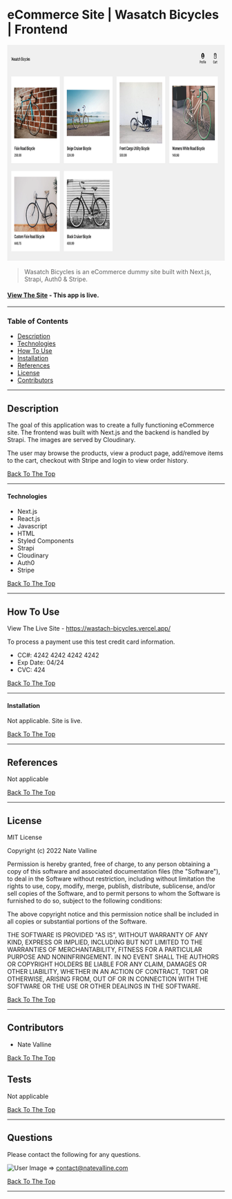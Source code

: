 # eCommerce Site | Wasatch Bicycles | Frontend

<img src="./gitImg/wasatch-bicycles.png" alt="Wasatch Bicycles" height="500px">

> Wasatch Bicycles is an eCommerce dummy site built with Next.js, Strapi, Auth0 & Stripe.

#### [View The Site](https://wastach-bicycles.vercel.app/) - This app is live.

<!-- Badge(s) Here -->

---

### Table of Contents

- [Description](#description)
- [Technologies](#technologies)
- [How To Use](#how-to-use)
- [Installation](#installation)
- [References](#references)
- [License](#license)
- [Contributors](#contributors)

---

## Description

The goal of this application was to create a fully functioning eCommerce site. The frontend was built with Next.js and the backend is handled by Strapi. The images are served by Cloudinary.

The user may browse the products, view a product page, add/remove items to the cart, checkout with Stripe and login to view order history.

[Back To The Top](#project-name)

---

#### Technologies

- Next.js
- React.js
- Javascript
- HTML
- Styled Components
- Strapi
- Cloudinary
- Auth0
- Stripe

[Back To The Top](#project-name)

---

## How To Use

View The Live Site - https://wastach-bicycles.vercel.app/

To process a payment use this test credit card information.

- CC#: 4242 4242 4242 4242
- Exp Date: 04/24
- CVC: 424

[Back To The Top](#project-name)

---

#### Installation

Not applicable. Site is live.

[Back To The Top](#project-name)

---

## References

Not applicable

[Back To The Top](#project-name)

---

## License

MIT License

Copyright (c) 2022 Nate Valline

Permission is hereby granted, free of charge, to any person obtaining a copy of this software and associated documentation files (the "Software"), to deal in the Software without restriction, including without limitation the rights to use, copy, modify, merge, publish, distribute, sublicense, and/or sell copies of the Software, and to permit persons to whom the Software is furnished to do so, subject to the following conditions:

The above copyright notice and this permission notice shall be included in all copies or substantial portions of the Software.

THE SOFTWARE IS PROVIDED "AS IS", WITHOUT WARRANTY OF ANY KIND, EXPRESS OR IMPLIED, INCLUDING BUT NOT LIMITED TO THE WARRANTIES OF MERCHANTABILITY, FITNESS FOR A PARTICULAR PURPOSE AND NONINFRINGEMENT. IN NO EVENT SHALL THE AUTHORS OR COPYRIGHT HOLDERS BE LIABLE FOR ANY CLAIM, DAMAGES OR OTHER LIABILITY, WHETHER IN AN ACTION OF CONTRACT, TORT OR OTHERWISE, ARISING FROM, OUT OF OR IN CONNECTION WITH THE SOFTWARE OR THE USE OR OTHER DEALINGS IN THE SOFTWARE.

[Back To The Top](#project-name)

---

## Contributors

- Nate Valline

[Back To The Top](#project-name)

## Tests

Not applicable

[Back To The Top](#project-name)

---

## Questions

Please contact the following for any questions.

<img src="https://avatars3.githubusercontent.com/u/58278138?v=4" alt="User Image" width="35px"> => contact@natevalline.com

[Back To The Top](#project-name)

---

